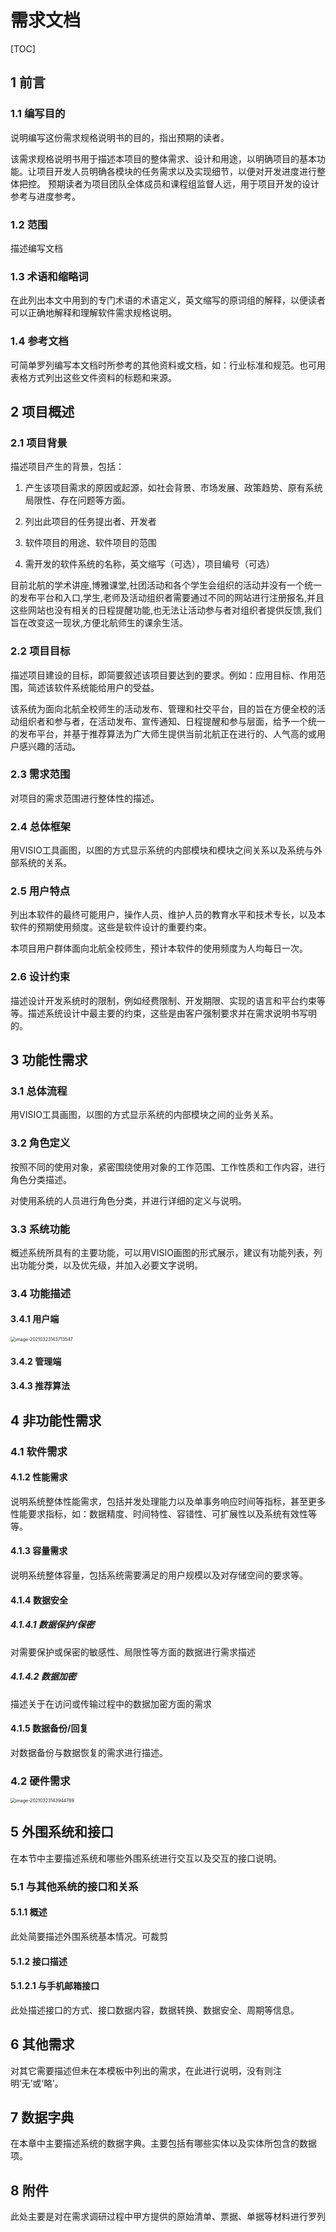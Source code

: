# 需求文档

[TOC]

## 1 前言



### 1.1 编写目的

说明编写这份需求规格说明书的目的，指出预期的读者。

该需求规格说明书用于描述本项目的整体需求、设计和用途，以明确项目的基本功能。让项目开发人员明确各模块的任务需求以及实现细节，以便对开发进度进行整体把控。
预期读者为项目团队全体成员和课程组监督人远，用于项目开发的设计参考与进度参考。

### 1.2 范围

描述编写文档

### 1.3 术语和缩略词

在此列出本文中用到的专门术语的术语定义，英文缩写的原词组的解释，以便读者可以正确地解释和理解软件需求规格说明。

### 1.4 参考文档

可简单罗列编写本文档时所参考的其他资料或文档，如：行业标准和规范。也可用表格方式列出这些文件资料的标题和来源。



## 2 项目概述

### 2.1 项目背景

描述项目产生的背景，包括：

1. 产生该项目需求的原因或起源，如社会背景、市场发展、政策趋势、原有系统局限性、存在问题等方面。

2. 列出此项目的任务提出者、开发者

3. 软件项目的用途、软件项目的范围

4. 需开发的软件系统的名称，英文缩写（可选），项目编号（可选）


目前北航的学术讲座,博雅课堂,社团活动和各个学生会组织的活动并没有一个统一的发布平台和入口,学生,老师及活动组织者需要通过不同的网站进行注册报名,并且这些网站也没有相关的日程提醒功能,也无法让活动参与者对组织者提供反馈,我们旨在改变这一现状,方便北航师生的课余生活。


### 2.2 项目目标

描述项目建设的目标，即简要叙述该项目要达到的要求。例如：应用目标、作用范围，简述该软件系统能给用户的受益。


该系统为面向北航全校师生的活动发布、管理和社交平台，目的旨在方便全校的活动组织者和参与者，在活动发布、宣传通知、日程提醒和参与层面，给予一个统一的发布平台，并基于推荐算法为广大师生提供当前北航正在进行的、人气高的或用户感兴趣的活动。


### 2.3 需求范围

对项目的需求范围进行整体性的描述。


### 2.4 总体框架

用VISIO工具画图，以图的方式显示系统的内部模块和模块之间关系以及系统与外部系统的关系。

### 2.5 用户特点

列出本软件的最终可能用户，操作人员、维护人员的教育水平和技术专长，以及本软件的预期使用频度。这些是软件设计的重要约束。

本项目用户群体面向北航全校师生，预计本软件的使用频度为人均每日一次。


### 2.6 设计约束

 描述设计开发系统时的限制，例如经费限制、开发期限、实现的语言和平台约束等等。描述系统设计中最主要的约束，这些是由客户强制要求并在需求说明书写明的。



## 3 功能性需求

### 3.1 总体流程

用VISIO工具画图，以图的方式显示系统的内部模块之间的业务关系。

### 3.2 角色定义

按照不同的使用对象，紧密围绕使用对象的工作范围、工作性质和工作内容，进行角色分类描述。

对使用系统的人员进行角色分类，并进行详细的定义与说明。

### 3.3 系统功能

概述系统所具有的主要功能，可以用VISIO画图的形式展示，建议有功能列表，列出功能分类，以及优先级，并加入必要文字说明。

### 3.4 功能描述

#### 3.4.1 用户端

<img src="RequirementsSpecification.assets/image-20210323143713547.png" alt="image-20210323143713547" style="zoom:50%;" />



#### 3.4.2 管理端

#### 3.4.3 推荐算法



## 4 非功能性需求

### 4.1 软件需求

#### 4.1.2 性能需求

说明系统整体性能需求，包括并发处理能力以及单事务响应时间等指标，甚至更多性能要求指标，如：数据精度、时间特性、容错性、可扩展性以及系统有效性等等。

#### 4.1.3 容量需求

说明系统整体容量，包括系统需要满足的用户规模以及对存储空间的要求等。

#### 4.1.4 数据安全

##### 4.1.4.1 数据保护/保密

对需要保护或保密的敏感性、局限性等方面的数据进行需求描述

##### 4.1.4.2 数据加密

描述关于在访问或传输过程中的数据加密方面的需求

#### 4.1.5 数据备份/回复

对数据备份与数据恢复的需求进行描述。



### 4.2 硬件需求

<img src="RequirementsSpecification.assets/image-20210323143944769.png" alt="image-20210323143944769" style="zoom:50%;" />



## 5 外围系统和接口

在本节中主要描述系统和哪些外围系统进行交互以及交互的接口说明。

### 5.1 与其他系统的接口和关系

#### 5.1.1 概述

此处简要描述外围系统基本情况。可裁剪

#### 5.1.2 接口描述

#### 5.1.2.1 与手机邮箱接口

此处描述接口的方式、接口数据内容，数据转换、数据安全、周期等信息。



## 6 其他需求

对其它需要描述但未在本模板中列出的需求，在此进行说明，没有则注明‘无’或‘略’。



## 7 数据字典

在本章中主要描述系统的数据字典。主要包括有哪些实体以及实体所包含的数据项。 



## 8 附件

此处主要是对在需求调研过程中甲方提供的原始清单、票据、单据等材料进行罗列
